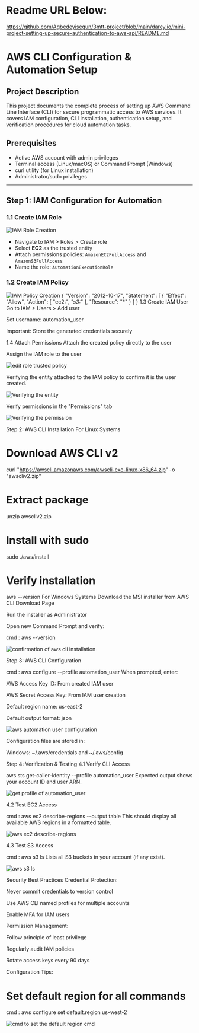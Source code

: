 
# Readme URL Below: 

https://github.com/Agbedeyisegun/3mtt-project/blob/main/darey.io/mini-project-setting-up-secure-authentication-to-aws-api/README.md




# AWS CLI Configuration & Automation Setup

## Project Description
This project documents the complete process of setting up AWS Command Line Interface (CLI) for secure programmatic access to AWS services. It covers IAM configuration, CLI installation, authentication setup, and verification procedures for cloud automation tasks.

## Prerequisites
- Active AWS account with admin privileges
- Terminal access (Linux/macOS) or Command Prompt (Windows)
- curl utility (for Linux installation)
- Administrator/sudo privileges

---

## Step 1: IAM Configuration for Automation

### 1.1 Create IAM Role
![IAM Role Creation](img/step1-AutomationExecutionRole-created.jpg)
- Navigate to IAM > Roles > Create role
- Select **EC2** as the trusted entity
- Attach permissions policies: `AmazonEC2FullAccess` and `AmazonS3FullAccess`
- Name the role: `AutomationExecutionRole`

### 1.2 Create IAM Policy

![IAM Policy Creation](img/step2-s3-ec2-full-policy-created.jpg)
{
    "Version": "2012-10-17",
    "Statement": [
        {
            "Effect": "Allow",
            "Action": [
                "ec2:*",
                "s3:*"
            ],
            "Resource": "*"
        }
    ]
}
1.3 Create IAM User
Go to IAM > Users > Add user

Set username: automation_user

Important: Store the generated credentials securely

1.4 Attach Permissions
Attach the created policy directly to the user

Assign the IAM role to the user

![edit role trusted policy](img/step3a-editing-role-trust-policy-to-add-user.jpg)


Verifying the entity attached to the IAM policy to confirm it is the user created.

![Verifying the entity](img/step3b-verify-entity-attached-to-policy.jpg)


Verify permissions in the "Permissions" tab


![Verifying the permission](img/step3c-verify-permission-attached-to-policy.jpg)


Step 2: AWS CLI Installation
For Linux Systems

# Download AWS CLI v2
curl "https://awscli.amazonaws.com/awscli-exe-linux-x86_64.zip" -o "awscliv2.zip"

# Extract package
unzip awscliv2.zip

# Install with sudo
sudo ./aws/install

# Verify installation
aws --version
For Windows Systems
Download the MSI installer from AWS CLI Download Page

Run the installer as Administrator

Open new Command Prompt and verify:

cmd : aws --version

![confirmation of aws cli installation](img/step4a-installation-of-aws-cli.jpg)


Step 3: AWS CLI Configuration

cmd : aws configure --profile automation_user
When prompted, enter:

AWS Access Key ID: From created IAM user

AWS Secret Access Key: From IAM user creation

Default region name: us-east-2 

Default output format: json

![aws automation user configuration](img/step4-configure-automation_user-from-cli-and-test.jpg)


Configuration files are stored in:

Windows: ~/.aws/credentials and ~/.aws/config

Step 4: Verification & Testing
4.1 Verify CLI Access

aws sts get-caller-identity --profile automation_user 
Expected output shows your account ID and user ARN.

![get profile of automation_user](img/step5-aws-sts-get-caller-identity-profile.jpg)

4.2 Test EC2 Access

cmd : aws ec2 describe-regions --output table
This should display all available AWS regions in a formatted table.

![aws ec2 describe-regions](img/step6-aws-ec2-describe-regions.jpg)


4.3 Test S3 Access

cmd : aws s3 ls
Lists all S3 buckets in your account (if any exist).

![aws s3 ls](img/step7-aws-s3-ls.jpg)


Security Best Practices
Credential Protection:

Never commit credentials to version control

Use AWS CLI named profiles for multiple accounts

Enable MFA for IAM users

Permission Management:

Follow principle of least privilege

Regularly audit IAM policies

Rotate access keys every 90 days

Configuration Tips:

# Set default region for all commands
cmd : aws configure set default.region us-west-2

![cmd to set the default region cmd](img/step8-cmd-to-set-default-to-us-east-2.jpg)